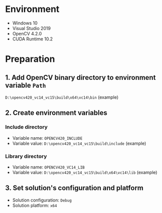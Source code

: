 # Environment
* Windows 10
* Visual Studio 2019
* OpenCV 4.2.0
* CUDA Runtime 10.2

# Preparation
## 1. Add OpenCV binary directory to environment variable `Path`
`D:\opencv420_vc14_vc15\build\x64\vc14\bin` (example)

## 2. Create environment variables
### Include directory
* Variable name: `OPENCV420_INCLUDE`
* Variable value: `D:\opencv420_vc14_vc15\build\include` (example)

### Library directory
* Variable name: `OPENCV420_VC14_LIB`
* Variable value: `D:\opencv420_vc14_vc15\build\x64\vc14\lib` (example)

## 3. Set solution's configuration and platform
* Solution configuration: `Debug`
* Solution platform: `x64`